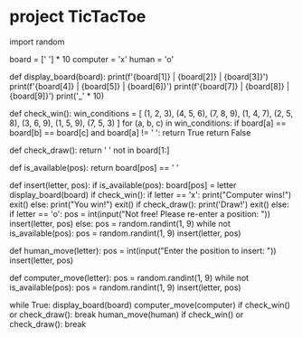 # project TicTacToe

import random

board = [' '] * 10
computer = 'x'
human = 'o'


def display_board(board):
    print(f'{board[1]} | {board[2]} | {board[3]}')
    print(f'{board[4]} | {board[5]} | {board[6]}')
    print(f'{board[7]} | {board[8]} | {board[9]}')
    print('_' * 10)


def check_win():
    win_conditions = [
        (1, 2, 3), (4, 5, 6), (7, 8, 9),
        (1, 4, 7), (2, 5, 8), (3, 6, 9),
        (1, 5, 9), (7, 5, 3)
    ]
    for (a, b, c) in win_conditions:
        if board[a] == board[b] == board[c] and board[a] != ' ':
            return True
    return False


def check_draw():
    return ' ' not in board[1:]


def is_available(pos):
    return board[pos] == ' '


def insert(letter, pos):
    if is_available(pos):
        board[pos] = letter
        display_board(board)
        if check_win():
            if letter == 'x':
                print("Computer wins!")
                exit()
            else:
                print("You win!")
                exit()
        if check_draw():
            print('Draw!')
            exit()
    else:
        if letter == 'o':
            pos = int(input("Not free! Please re-enter a position: "))
            insert(letter, pos)
        else:
            pos = random.randint(1, 9)
            while not is_available(pos):
                pos = random.randint(1, 9)
            insert(letter, pos)


def human_move(letter):
    pos = int(input("Enter the position to insert: "))
    insert(letter, pos)


def computer_move(letter):
    pos = random.randint(1, 9)
    while not is_available(pos):
        pos = random.randint(1, 9)
    insert(letter, pos)


while True:
    display_board(board)
    computer_move(computer)
    if check_win() or check_draw():
        break
    human_move(human)
    if check_win() or check_draw():
        break
